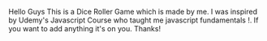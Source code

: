 Hello Guys This is a Dice Roller Game which is made by me. I was inspired by Udemy's Javascript Course who taught me javascript fundamentals !. If you want to add anything it's on you. Thanks!

